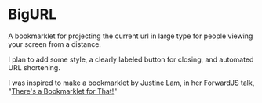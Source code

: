 # BigURL
A bookmarklet for projecting the current url in large type for people viewing your screen from a distance.

I plan to add some style, a clearly labeled button for closing, and automated URL shortening.

I was inspired to make a bookmarklet by Justine Lam, in her ForwardJS talk, "[There's a Bookmarklet for That!](https://forwardcourses.com/lectures/189)"